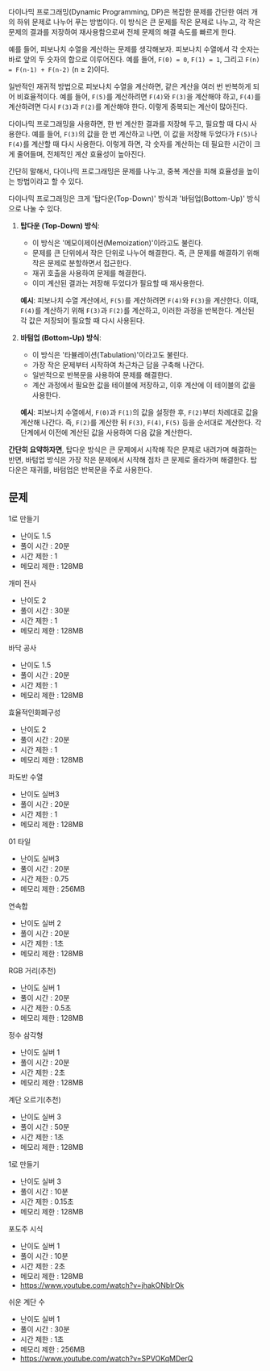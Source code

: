 다이나믹 프로그래밍(Dynamic Programming, DP)은 복잡한 문제를 간단한 여러 개의 하위 문제로 나누어 푸는 방법이다. 이 방식은 큰 문제를 작은 문제로 나누고, 각 작은 문제의 결과를 저장하여 재사용함으로써 전체 문제의 해결 속도를 빠르게 한다.

예를 들어, 피보나치 수열을 계산하는 문제를 생각해보자. 피보나치 수열에서 각 숫자는 바로 앞의 두 숫자의 합으로 이루어진다. 예를 들어, `F(0) = 0`, `F(1) = 1`, 그리고 `F(n) = F(n-1) + F(n-2)` (n ≥ 2)이다.

일반적인 재귀적 방법으로 피보나치 수열을 계산하면, 같은 계산을 여러 번 반복하게 되어 비효율적이다. 예를 들어, `F(5)`를 계산하려면 `F(4)`와 `F(3)`을 계산해야 하고, `F(4)`를 계산하려면 다시 `F(3)`과 `F(2)`를 계산해야 한다. 이렇게 중복되는 계산이 많아진다.

다이나믹 프로그래밍을 사용하면, 한 번 계산한 결과를 저장해 두고, 필요할 때 다시 사용한다. 예를 들어, `F(3)`의 값을 한 번 계산하고 나면, 이 값을 저장해 두었다가 `F(5)`나 `F(4)`를 계산할 때 다시 사용한다. 이렇게 하면, 각 숫자를 계산하는 데 필요한 시간이 크게 줄어들며, 전체적인 계산 효율성이 높아진다.

간단히 말해서, 다이나믹 프로그래밍은 문제를 나누고, 중복 계산을 피해 효율성을 높이는 방법이라고 할 수 있다.

다이나믹 프로그래밍은 크게 '탑다운(Top-Down)' 방식과 '바텀업(Bottom-Up)' 방식으로 나눌 수 있다.

1. **탑다운 (Top-Down) 방식**:
   - 이 방식은 '메모이제이션(Memoization)'이라고도 불린다.
   - 문제를 큰 단위에서 작은 단위로 나누어 해결한다. 즉, 큰 문제를 해결하기 위해 작은 문제로 분할하면서 접근한다.
   - 재귀 호출을 사용하여 문제를 해결한다.
   - 이미 계산된 결과는 저장해 두었다가 필요할 때 재사용한다.

   **예시**: 피보나치 수열 계산에서, `F(5)`를 계산하려면 `F(4)`와 `F(3)`을 계산한다. 이때, `F(4)`를 계산하기 위해 `F(3)`과 `F(2)`를 계산하고, 이러한 과정을 반복한다. 계산된 각 값은 저장되어 필요할 때 다시 사용된다.

2. **바텀업 (Bottom-Up) 방식**:
   - 이 방식은 '타뷸레이션(Tabulation)'이라고도 불린다.
   - 가장 작은 문제부터 시작하여 차근차근 답을 구축해 나간다.
   - 일반적으로 반복문을 사용하여 문제를 해결한다.
   - 계산 과정에서 필요한 값을 테이블에 저장하고, 이후 계산에 이 테이블의 값을 사용한다.

   **예시**: 피보나치 수열에서, `F(0)`과 `F(1)`의 값을 설정한 후, `F(2)`부터 차례대로 값을 계산해 나간다. 즉, `F(2)`를 계산한 뒤 `F(3)`, `F(4)`, `F(5)` 등을 순서대로 계산한다. 각 단계에서 이전에 계산된 값을 사용하여 다음 값을 계산한다.

**간단히 요약하자면**, 탑다운 방식은 큰 문제에서 시작해 작은 문제로 내려가며 해결하는 반면, 바텀업 방식은 가장 작은 문제에서 시작해 점차 큰 문제로 올라가며 해결한다. 탑다운은 재귀를, 바텀업은 반복문을 주로 사용한다.

## 문제 
1로 만들기
- 난이도 1.5
- 풀이 시간 : 20분
- 시간 제한 : 1
- 메모리 제한 : 128MB

개미 전사
- 난이도 2
- 풀이 시간 : 30분
- 시간 제한 : 1
- 메모리 제한 : 128MB

바닥 공사
- 난이도 1.5
- 풀이 시간 : 20분
- 시간 제한 : 1
- 메모리 제한 : 128MB

효율적인화폐구성
- 난이도 2
- 풀이 시간 : 20분
- 시간 제한 : 1
- 메모리 제한 : 128MB

파도반 수열
- 난이도 실버3
- 풀이 시간 : 20분
- 시간 제한 : 1
- 메모리 제한 : 128MB

01 타일
- 난이도 실버3
- 풀이 시간 : 20분
- 시간 제한 : 0.75
- 메모리 제한 : 256MB

연속합
- 난이도 실버 2
- 풀이 시간 : 20분
- 시간 제한 : 1초
- 메모리 제한 : 128MB

RGB 거리(추천)
- 난이도 실버 1
- 풀이 시간 : 20분
- 시간 제한 : 0.5초
- 메모리 제한 : 128MB


정수 삼각형
- 난이도 실버 1
- 풀이 시간 : 20분
- 시간 제한 : 2초
- 메모리 제한 : 128MB


계단 오르기(추천)
- 난이도 실버 3
- 풀이 시간 : 50분
- 시간 제한 : 1초
- 메모리 제한 : 128MB

1로 만들기
- 난이도 실버 3
- 풀이 시간 : 10분
- 시간 제한 : 0.15초
- 메모리 제한 : 128MB

포도주 시식
- 난이도 실버 1
- 풀이 시간 : 10분
- 시간 제한 : 2초
- 메모리 제한 : 128MB
- https://www.youtube.com/watch?v=jhakONbIrOk

쉬운 계단 수
- 난이도 실버 1
- 풀이 시간 : 30분
- 시간 제한 : 1초
- 메모리 제한 : 256MB
- https://www.youtube.com/watch?v=SPVOKqMDerQ